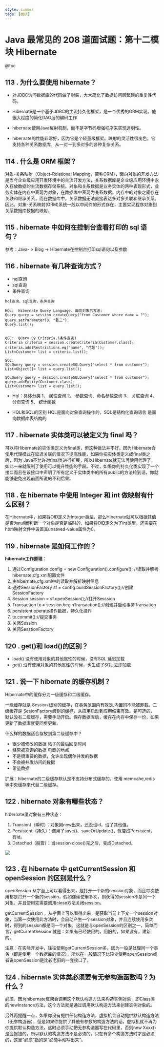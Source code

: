 ```yaml
---
style: summer
tags: [面试]
---
```

# Java 最常见的 208 道面试题：第十二模块 Hibernate

@toc

## 113 . 为什么要使用 hibernate？

*   对JDBC访问数据库的代码做了封装，大大简化了数据访问层繁琐的重复性代码。

*   Hibernate是一个基于JDBC的主流持久化框架，是一个优秀的ORM实现。他很大程度的简化DAO层的编码工作

*   hibernate使用Java反射机制，而不是字节码增强程序来实现透明性。

*   hibernate的性能非常好，因为它是个轻量级框架。映射的灵活性很出色。它支持各种关系数据库，从一对一到多对多的各种复杂关系。

## 114 . 什么是 ORM 框架？

对象-关系映射（Object-Relational Mapping，简称ORM），面向对象的开发方法是当今企业级应用开发环境中的主流开发方法，关系数据库是企业级应用环境中永久存放数据的主流数据存储系统。对象和关系数据是业务实体的两种表现形式，业务实体在内存中表现为对象，在数据库中表现为关系数据。内存中的对象之间存在关联和继承关系，而在数据库中，关系数据无法直接表达多对多关联和继承关系。因此，对象-关系映射(ORM)系统一般以中间件的形式存在，主要实现程序对象到关系数据库数据的映射。

## 115 . hibernate 中如何在控制台查看打印的 sql 语句？

参考：Java- > Blog ->  Hibernate在控制台打印sql语句以及参数

## 116 . hibernate 有几种查询方式？

- hql查询
- sql查询
- 条件查询

```
hql查询，sql查询，条件查询

HQL:  Hibernate Query Language. 面向对象的写法:
Query query = session.createQuery("from Customer where name = ?");
query.setParameter(0, "张三");
Query.list();


QBC:  Query By Criteria.(条件查询)
Criteria criteria = session.createCriteria(Customer.class);
criteria.add(Restrictions.eq("name", "花姐"));
List<Customer> list = criteria.list();

SQL:
SQLQuery query = session.createSQLQuery("select * from customer");
List<Object[]> list = query.list();

SQLQuery query = session.createSQLQuery("select * from customer");
query.addEntity(Customer.class);
List<Customer> list = query.list();

```

- Hql：具体分类
1、 属性查询 2、 参数查询、命名参数查询 3、 关联查询 4、 分页查询 5、 统计函数

- HQL和SQL的区别
HQL是面向对象查询操作的，SQL是结构化查询语言 是面向数据库表结构的

## 117 . hibernate 实体类可以被定义为 final 吗？

可以将Hibernate的实体类定义为final类，但这种做法并不好。因为Hibernate会使用代理模式在延迟关联的情况下提高性能，如果你把实体类定义成final类之后，因为 Java不允许对final类进行扩展，所以Hibernate就无法再使用代理了，如此一来就限制了使用可以提升性能的手段。不过，如果你的持久化类实现了一个接口而且在该接口中声明了所有定义于实体类中的所有public的方法轮到话，你就能够避免出现前面所说的不利后果。

## 118 . 在 hibernate 中使用 Integer 和 int 做映射有什么区别？

在Hibernate中，如果将OID定义为Integer类型，那么Hibernate就可以根据其值是否为null而判断一个对象是否是临时的，如果将OID定义为了int类型，还需要在hbm映射文件中设置其unsaved-value属性为0。

## 119 . hibernate 是如何工作的？

**hibernate工作原理**：
1.  通过Configuration config = new Configuration().configure(); //读取并解析hibernate.cfg.xml配置文件
2.  由hibernate.cfg.xml中的<mapping resource="com/xx/User.hbm.xml"/>读取并解析映射信息
3.  通过SessionFactory sf = config.buildSessionFactory();//创建SessionFactory
4.  Session session = sf.openSession();//打开Sesssion
5.  Transaction tx = session.beginTransaction();//创建并启动事务Transation
6.  persistent operate操作数据，持久化操作
7.  tx.commit();//提交事务
8.  关闭Session
9.  关闭SesstionFactory

## 120 . get()和 load()的区别？

*   load() 没有使用对象的其他属性的时候，没有SQL  延迟加载
*   get() 没有使用对象的其他属性的时候，也生成了SQL  立即加载

## 121 . 说一下 hibernate 的缓存机制？

Hibernate中的缓存分为一级缓存和二级缓存。

一级缓存就是  Session 级别的缓存，在事务范围内有效是,内置的不能被卸载。二级缓存是 SesionFactory级别的缓存，从应用启动到应用结束有效。是可选的，默认没有二级缓存，需要手动开启。保存数据库后，缓存在内存中保存一份，如果更新了数据库就要同步更新。

什么样的数据适合存放到第二级缓存中？
*   很少被修改的数据   帖子的最后回复时间
*   经常被查询的数据   电商的地点
*   不是很重要的数据，允许出现偶尔并发的数据
*   不会被并发访问的数据
*   常量数据

扩展：hibernate的二级缓存默认是不支持分布式缓存的。使用  memcahe,redis等中央缓存来代替二级缓存。

## 122 . hibernate 对象有哪些状态？

hibernate里对象有三种状态：
1.  Transient（瞬时）：对象刚new出来，还没设id，设了其他值。
2.  Persistent（持久）：调用了save()、saveOrUpdate()，就变成Persistent，有id。
3.  Detached（脱管）：当session  close()完之后，变成Detached。

![](https://mmbiz.qpic.cn/mmbiz_png/QCu849YTaIOvqXXzXPicacuC197UIKZfM3BiapgtPw2oOJz7kDWMdTKicbTCcLsunQtIDoRwWDBdZTUckm8WZ8kHg/640?wx_fmt=png&tp=webp&wxfrom=5&wx_lazy=1&wx_co=1)

## 123 . 在 hibernate 中 getCurrentSession 和 openSession 的区别是什么？

openSession 从字面上可以看得出来，是打开一个新的session对象，而且每次使用都是打开一个新的session，假如连续使用多次，则获得的session不是同一个对象，并且使用完需要调用close方法关闭session。

getCurrentSession ，从字面上可以看得出来，是获取当前上下文一个session对象，当第一次使用此方法时，会自动产生一个session对象，并且连续使用多次时，得到的session都是同一个对象，这就是与openSession的区别之一，简单而言，getCurrentSession 就是：如果有已经使用的，用旧的，如果没有，建新的。

注意：在实际开发中，往往使用getCurrentSession多，因为一般是处理同一个事务（即是使用一个数据库的情况），所以在一般情况下比较少使用openSession或者说openSession是比较老旧的一套接口了。

## 124 . hibernate 实体类必须要有无参构造函数吗？为什么？

必须，因为hibernate框架会调用这个默认构造方法来构造实例对象，即Class类的newInstance方法，这个方法就是通过调用默认构造方法来创建实例对象的。

另外再提醒一点，如果你没有提供任何构造方法，虚拟机会自动提供默认构造方法（无参构造器），但是如果你提供了其他有参数的构造方法的话，虚拟机就不再为你提供默认构造方法，这时必须手动把无参构造器写在代码里，否则new Xxxx()是会报错的，所以默认的构造方法不是必须的，只在有多个构造方法时才是必须的，这里“必须”指的是“必须手动写出来”。


